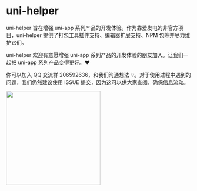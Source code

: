 # uni-helper

uni-helper 旨在增强 uni-app 系列产品的开发体验。作为靠爱发电的非官方项目，uni-helper 提供了打包工具插件支持、编辑器扩展支持、NPM 包等并尽力维护它们。

uni-helper 欢迎有意愿增强 uni-app 系列产品的开发体验的朋友加入。让我们一起把 uni-app 系列产品变得更好。❤

你可以加入 QQ 交流群 206592636，和我们沟通想法 💡。对于使用过程中遇到的问题，我们仍然建议使用 ISSUE 提交，因为这可以供大家查阅，确保信息流动。

<p>
  <img
    src="https://user-images.githubusercontent.com/18414281/221080516-1478c7d1-8faf-42dd-b8a3-1868b0e5e7d3.JPG"
    width="256px"
    align="center"
  >
</p>
